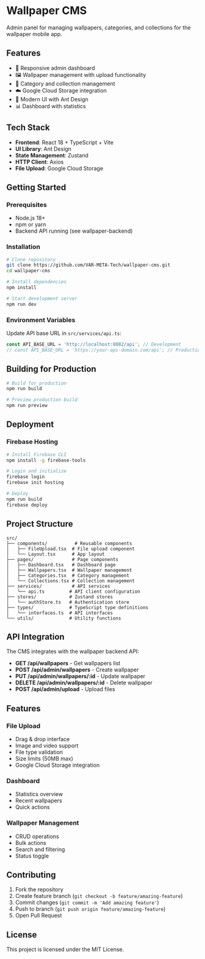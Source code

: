 # Wallpaper CMS

Admin panel for managing wallpapers, categories, and collections for the wallpaper mobile app.

## Features

- 📱 Responsive admin dashboard
- 🖼️ Wallpaper management with upload functionality  
- 📂 Category and collection management
- ☁️ Google Cloud Storage integration
- 🎨 Modern UI with Ant Design
- 📊 Dashboard with statistics

## Tech Stack

- **Frontend**: React 18 + TypeScript + Vite
- **UI Library**: Ant Design
- **State Management**: Zustand
- **HTTP Client**: Axios
- **File Upload**: Google Cloud Storage

## Getting Started

### Prerequisites

- Node.js 18+
- npm or yarn
- Backend API running (see wallpaper-backend)

### Installation

```bash
# Clone repository
git clone https://github.com/VAR-META-Tech/wallpaper-cms.git
cd wallpaper-cms

# Install dependencies
npm install

# Start development server
npm run dev
```

### Environment Variables

Update API base URL in `src/services/api.ts`:

```typescript
const API_BASE_URL = 'http://localhost:8082/api'; // Development
// const API_BASE_URL = 'https://your-api-domain.com/api'; // Production
```

## Building for Production

```bash
# Build for production
npm run build

# Preview production build
npm run preview
```

## Deployment

### Firebase Hosting

```bash
# Install Firebase CLI
npm install -g firebase-tools

# Login and initialize
firebase login
firebase init hosting

# Deploy
npm run build
firebase deploy
```

## Project Structure

```
src/
├── components/          # Reusable components
│   ├── FileUpload.tsx  # File upload component
│   └── Layout.tsx      # App layout
├── pages/              # Page components
│   ├── Dashboard.tsx   # Dashboard page
│   ├── Wallpapers.tsx  # Wallpaper management
│   ├── Categories.tsx  # Category management
│   └── Collections.tsx # Collection management
├── services/           # API services
│   └── api.ts         # API client configuration
├── stores/            # Zustand stores
│   └── authStore.ts   # Authentication store
├── types/             # TypeScript type definitions
│   └── interfaces.ts  # API interfaces
└── utils/             # Utility functions
```

## API Integration

The CMS integrates with the wallpaper backend API:

- **GET /api/wallpapers** - Get wallpapers list
- **POST /api/admin/wallpapers** - Create wallpaper
- **PUT /api/admin/wallpapers/:id** - Update wallpaper
- **DELETE /api/admin/wallpapers/:id** - Delete wallpaper
- **POST /api/admin/upload** - Upload files

## Features

### File Upload
- Drag & drop interface
- Image and video support
- File type validation
- Size limits (50MB max)
- Google Cloud Storage integration

### Dashboard
- Statistics overview
- Recent wallpapers
- Quick actions

### Wallpaper Management
- CRUD operations
- Bulk actions
- Search and filtering
- Status toggle

## Contributing

1. Fork the repository
2. Create feature branch (`git checkout -b feature/amazing-feature`)
3. Commit changes (`git commit -m 'Add amazing feature'`)
4. Push to branch (`git push origin feature/amazing-feature`)
5. Open Pull Request

## License

This project is licensed under the MIT License.